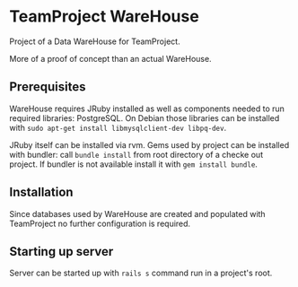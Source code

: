 TeamProject WareHouse
====

Project of a Data WareHouse for TeamProject.

More of a proof of concept than an actual WareHouse.

Prerequisites
----

WareHouse requires JRuby installed as well as components needed to run required libraries:
PostgreSQL. On Debian those libraries can be installed with `sudo apt-get install libmysqlclient-dev libpq-dev`.

JRuby itself can be installed via rvm. Gems used by project can be installed with bundler:
call `bundle install` from root directory of a checke out project. If bundler is not available
install it with `gem install bundle`.

Installation
----

Since databases used by WareHouse are created and populated with TeamProject no further configuration is required.
 
Starting up server
----

Server can be started up with `rails s` command run in a project's root.

